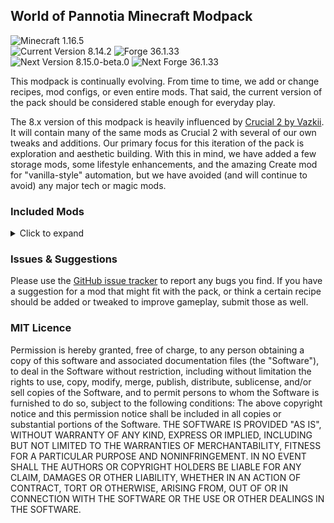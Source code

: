 ## World of Pannotia Minecraft Modpack

![Minecraft 1.16.5](https://img.shields.io/badge/Minecraft-1.16.5-3a6.svg?style=for-the-badge)<br />
![Current Version 8.14.2](https://img.shields.io/badge/Current-8.14.2-blue.svg?style=for-the-badge) ![Forge 36.1.33](https://img.shields.io/badge/Forge-36.1.33-c39.svg?style=for-the-badge)<br />
![Next Version 8.15.0-beta.0](https://img.shields.io/badge/Next-8.15.0--beta.0-orange.svg?style=for-the-badge) ![Next Forge 36.1.33](https://img.shields.io/badge/Next%20Forge-36.1.33-c39.svg?style=for-the-badge)

This modpack is continually evolving. From time to time, we add or change recipes, mod configs, or even entire mods. That said, the current version of the pack should be considered stable enough for everyday play.

The 8.x version of this modpack is heavily influenced by [Crucial 2 by Vazkii](https://www.curseforge.com/minecraft/modpacks/crucial-2). It will contain many of the same mods as Crucial 2 with several of our own tweaks and additions. Our primary focus for this iteration of the pack is exploration and aesthetic building. With this in mind, we have added a few storage mods, some lifestyle enhancements, and the amazing Create mod for "vanilla-style" automation, but we have avoided (and will continue to avoid) any major tech or magic mods.

### Included Mods

<details>
    <summary>Click to expand</summary>
    <ul>
        <li><a href="https://www.curseforge.com/minecraft/mc-mods/abnormals-core">Abnormals Core (by TeamAbnormals)</a></li>
        <li><a href="https://www.curseforge.com/minecraft/mc-mods/abnormals-delight">Abnormals Delight (by TeamAbnormals)</a></li>
        <li><a href="https://www.curseforge.com/minecraft/mc-mods/abundance">Abundance (by team_aurora_modding)</a></li>
        <li><a href="https://www.curseforge.com/minecraft/mc-mods/additional-bars">Additional Bars [FORGE] (by CodenameRevy)</a></li>
        <li><a href="https://www.curseforge.com/minecraft/mc-mods/advanced-mining-dimension">Advanced Mining Dimension (by henkelmax)</a></li>
        <li><a href="https://www.curseforge.com/minecraft/mc-mods/advancement-screenshot">Advancement Screenshot (by Serilum)</a></li>
        <li><a href="https://www.curseforge.com/minecraft/mc-mods/alexs-mobs">Alex's Mobs (by alex1the1666)</a></li>
        <li><a href="https://www.curseforge.com/minecraft/mc-mods/allurement">Allurement (by TeamAbnormals)</a></li>
        <li><a href="https://www.curseforge.com/minecraft/mc-mods/angel-block">Angel Block (by tfarecnim)</a></li>
        <li><a href="https://www.curseforge.com/minecraft/mc-mods/anvil-tweaks">Anvil Tweaks (by tfarecnim)</a></li>
        <li><a href="https://www.curseforge.com/minecraft/mc-mods/appleskin">AppleSkin (by squeek502)</a></li>
        <li><a href="https://www.curseforge.com/minecraft/mc-mods/archers-paradox">Archer's Paradox (by TeamCoFH)</a></li>
        <li><a href="https://www.curseforge.com/minecraft/mc-mods/architectury-forge">Architectury API (Forge) (by shedaniel)</a></li>
        <li><a href="https://www.curseforge.com/minecraft/mc-mods/atmospheric">Atmospheric (by TeamAbnormals)</a></li>
        <li><a href="https://www.curseforge.com/minecraft/mc-mods/autoreglib">AutoRegLib (by Vazkii)</a></li>
        <li><a href="https://www.curseforge.com/minecraft/mc-mods/autumnity">Autumnity (by TeamAbnormals)</a></li>
        <li><a href="https://www.curseforge.com/minecraft/mc-mods/backpacked">Backpacked (by MrCrayfish)</a></li>
        <li><a href="https://www.curseforge.com/minecraft/mc-mods/backpacker">Backpacker (by MrCrayfish)</a></li>
        <li><a href="https://www.curseforge.com/minecraft/mc-mods/bad-mobs">Bad Mobs (by DarkhaxDev)</a></li>
        <li><a href="https://www.curseforge.com/minecraft/mc-mods/bad-wither-no-cookie-reloaded">Bad Wither No Cookie - Reloaded (by Kreezxil)</a></li>
        <li><a href="https://www.curseforge.com/minecraft/mc-mods/balanced-enchanting">Balanced Enchanting (by tfarecnim)</a></li>
        <li><a href="https://www.curseforge.com/minecraft/mc-mods/banneradditions">BannerAdditions (by EliteAsian123)</a></li>
        <li><a href="https://www.curseforge.com/minecraft/mc-mods/baubley-heart-canisters">Baubley Heart Canisters (by traverse_joe)</a></li>
        <li><a href="https://www.curseforge.com/minecraft/mc-mods/bayou-blues">Bayou Blues (by team_aurora_modding)</a></li>
        <li><a href="https://www.curseforge.com/minecraft/mc-mods/berry-good">Berry Good (by TeamAbnormals)</a></li>
        <li><a href="https://www.curseforge.com/minecraft/mc-mods/better-advancements">Better Advancements (by way2muchnoise)</a></li>
        <li><a href="https://www.curseforge.com/minecraft/mc-mods/better-badlands">Better Badlands (by Gkoliver)</a></li>
        <li><a href="https://www.curseforge.com/minecraft/mc-mods/better-beacon-placement">Better Beacon Placement (by Serilum)</a></li>
        <li><a href="https://www.curseforge.com/minecraft/mc-mods/better-biome-blend">Better Biome Blend (by FionaTheMortal)</a></li>
        <li><a href="https://www.curseforge.com/minecraft/mc-mods/better-burning">Better Burning (by DarkhaxDev)</a></li>
        <li><a href="https://www.curseforge.com/minecraft/mc-mods/better-conduit-placement">Better Conduit Placement (by Serilum)</a></li>
        <li><a href="https://www.curseforge.com/minecraft/mc-mods/better-drowning">Better Drowning (by DarkhaxDev)</a></li>
        <li><a href="https://www.curseforge.com/minecraft/mc-mods/better-spawner-control">Better Spawner Control (by Serilum)</a></li>
        <li><a href="https://www.curseforge.com/minecraft/mc-mods/bigger-sponge-absorption-radius">Bigger Sponge Absorption Radius (by Serilum)</a></li>
        <li><a href="https://www.curseforge.com/minecraft/mc-mods/bookshelf">Bookshelf (by DarkhaxDev)</a></li>
        <li><a href="https://www.curseforge.com/minecraft/mc-mods/bow-infinity-fix">Bow Infinity Fix (by Parker8283)</a></li>
        <li><a href="https://www.curseforge.com/minecraft/mc-mods/building-gadgets">Building Gadgets (by Direwolf20)</a></li>
        <li><a href="https://www.curseforge.com/minecraft/mc-mods/buzzier-bees">Buzzier Bees (by TeamAbnormals)</a></li>
        <li><a href="https://www.curseforge.com/minecraft/mc-mods/caelus">Caelus API (Forge) (by TheIllusiveC4)</a></li>
        <li><a href="https://www.curseforge.com/minecraft/mc-mods/charm-reforged">Charm Reforged (by svenhjol)</a></li>
        <li><a href="https://www.curseforge.com/minecraft/mc-mods/charmonium-reforged">Charmonium Reforged (by svenhjol)</a></li>
        <li><a href="https://www.curseforge.com/minecraft/mc-mods/cherished-worlds">Cherished Worlds (Forge) (by TheIllusiveC4)</a></li>
        <li><a href="https://www.curseforge.com/minecraft/mc-mods/chimes">Chimes (by RossTMK)</a></li>
        <li><a href="https://www.curseforge.com/minecraft/mc-mods/chiseled">Chiseled (by freepeopleworking)</a></li>
        <li><a href="https://www.curseforge.com/minecraft/mc-mods/chisels-bits">Chisels & Bits (by AlgorithmX2)</a></li>
        <li><a href="https://www.curseforge.com/minecraft/mc-mods/chocolate-fix">Chocolate Fix (by AlcatrazEscapee)</a></li>
        <li><a href="https://www.curseforge.com/minecraft/mc-mods/chunkpregenerator">Chunk-Pregenerator (by Speiger)</a></li>
        <li><a href="https://www.curseforge.com/minecraft/mc-mods/citadel">Citadel (by alex1the1666)</a></li>
        <li><a href="https://www.curseforge.com/minecraft/mc-mods/cloth-config-forge">Cloth Config API (Forge) (by shedaniel)</a></li>
        <li><a href="https://www.curseforge.com/minecraft/mc-mods/clumps">Clumps (by Jaredlll08)</a></li>
        <li><a href="https://www.curseforge.com/minecraft/mc-mods/codechicken-lib-1-8">CodeChicken Lib 1.8.+ (by covers1624)</a></li>
        <li><a href="https://www.curseforge.com/minecraft/mc-mods/cofh-core">CoFH Core (by TeamCoFH)</a></li>
        <li><a href="https://www.curseforge.com/minecraft/mc-mods/collective">Collective (by Serilum)</a></li>
        <li><a href="https://www.curseforge.com/minecraft/mc-mods/compressium">Compressium (by DinnerBeef)</a></li>
        <li><a href="https://www.curseforge.com/minecraft/mc-mods/conduits-prevent-drowned">Conduits Prevent Drowned (by Serilum)</a></li>
        <li><a href="https://www.curseforge.com/minecraft/mc-mods/contenttweaker">ContentTweaker (by Jaredlll08)</a></li>
        <li><a href="https://www.curseforge.com/minecraft/mc-mods/controlling">Controlling (by Jaredlll08)</a></li>
        <li><a href="https://www.curseforge.com/minecraft/mc-mods/cookielicious">Cookielicious (by Evo_934)</a></li>
        <li><a href="https://www.curseforge.com/minecraft/mc-mods/cooking-for-blockheads">Cooking for Blockheads (by BlayTheNinth)</a></li>
        <li><a href="https://www.curseforge.com/minecraft/mc-mods/crafting-station">Crafting Station (by tfarecnim)</a></li>
        <li><a href="https://www.curseforge.com/minecraft/mc-mods/crafttweaker">CraftTweaker (by Jaredlll08)</a></li>
        <li><a href="https://www.curseforge.com/minecraft/mc-mods/create">Create (by simibubi)</a></li>
        <li><a href="https://www.curseforge.com/minecraft/mc-mods/createtweaker">CreateTweaker (by Jaredlll08)</a></li>
        <li><a href="https://www.curseforge.com/minecraft/mc-mods/ctm">ConnectedTexturesMod (by tterrag1098)</a></li>
        <li><a href="https://www.curseforge.com/minecraft/mc-mods/curio-of-undying">Curio of Undying (Forge) (by TheIllusiveC4)</a></li>
        <li><a href="https://www.curseforge.com/minecraft/mc-mods/curios">Curios API (Forge) (by TheIllusiveC4)</a></li>
        <li><a href="https://www.curseforge.com/minecraft/mc-mods/curious-armor-stands">Curious Armor Stands (by ochotonida)</a></li>
        <li><a href="https://www.curseforge.com/minecraft/mc-mods/curious-elytra">Curious Elytra (Forge) (by TheIllusiveC4)</a></li>
        <li><a href="https://www.curseforge.com/minecraft/mc-mods/curious-shulker-boxes">Curious Shulker Boxes (Forge) (by TheIllusiveC4)</a></li>
        <li><a href="https://www.curseforge.com/minecraft/mc-mods/cursed-earth">Cursed Earth (by tfarecnim)</a></li>
        <li><a href="https://www.curseforge.com/minecraft/mc-mods/customizable-elytra">Customizable Elytra (by Hidoni)</a></li>
        <li><a href="https://www.curseforge.com/minecraft/mc-mods/cycle-paintings">Cycle Paintings (by Serilum)</a></li>
        <li><a href="https://www.curseforge.com/minecraft/mc-mods/cyclops-core">Cyclops Core (by kroeser)</a></li>
        <li><a href="https://www.curseforge.com/minecraft/mc-mods/dank-storage">Dank Storage (by tfarecnim)</a></li>
        <li><a href="https://www.curseforge.com/minecraft/mc-mods/dark-paintings">Dark Paintings (by DarkhaxDev)</a></li>
        <li><a href="https://www.curseforge.com/minecraft/mc-mods/death-backup">Death Backup (by Serilum)</a></li>
        <li><a href="https://www.curseforge.com/minecraft/mc-mods/decorative-blocks">Decorative Blocks (by stohun)</a></li>
        <li><a href="https://www.curseforge.com/minecraft/mc-mods/differentiate">Differentiate (by eltrutlikes)</a></li>
        <li><a href="https://www.curseforge.com/minecraft/mc-mods/disenchantingforge">DisenchantingForge (by chirptheboy)</a></li>
        <li><a href="https://www.curseforge.com/minecraft/mc-mods/dismount-entity">Dismount Entity (by Serilum)</a></li>
        <li><a href="https://www.curseforge.com/minecraft/mc-mods/dragon-drops-elytra">Dragon Drops Elytra (by Serilum)</a></li>
        <li><a href="https://www.curseforge.com/minecraft/mc-mods/dungeons-plus">Dungeons Plus (by ModdingLegacy)</a></li>
        <li><a href="https://www.curseforge.com/minecraft/mc-mods/dynamic-surroundings">Dynamic Surroundings (by OreCruncher)</a></li>
        <li><a href="https://www.curseforge.com/minecraft/mc-mods/enchanting-commands">Enchanting Commands (by Serilum)</a></li>
        <li><a href="https://www.curseforge.com/minecraft/mc-mods/enchantment-descriptions">Enchantment Descriptions (by DarkhaxDev)</a></li>
        <li><a href="https://www.curseforge.com/minecraft/mc-mods/ender-storage-1-8">Ender Storage 1.8.+ (by covers1624)</a></li>
        <li><a href="https://www.curseforge.com/minecraft/mc-mods/endergetic">The Endergetic Expansion (by TeamAbnormals)</a></li>
        <li><a href="https://www.curseforge.com/minecraft/mc-mods/enhanced-mushrooms">Enhanced Mushrooms (Forge) (by team_aurora_modding)</a></li>
        <li><a href="https://www.curseforge.com/minecraft/mc-mods/ensorcellation">Ensorcellation (by TeamCoFH)</a></li>
        <li><a href="https://www.curseforge.com/minecraft/mc-mods/entity-culling">Entity Culling (by meldexun)</a></li>
        <li><a href="https://www.curseforge.com/minecraft/mc-mods/environmental">Environmental (by TeamAbnormals)</a></li>
        <li><a href="https://www.curseforge.com/minecraft/mc-mods/extended-bone-meal">Extended Bone Meal (by Serilum)</a></li>
        <li><a href="https://www.curseforge.com/minecraft/mc-mods/extra-boats">Extra Boats (by TeamAbnormals)</a></li>
        <li><a href="https://www.curseforge.com/minecraft/mc-mods/extreme-sound-muffler">Extreme sound muffler (Forge) (by LeoBeliik)</a></li>
        <li><a href="https://www.curseforge.com/minecraft/mc-mods/ezzoom">EzZoom (by JTK222)</a></li>
        <li><a href="https://www.curseforge.com/minecraft/mc-mods/fakeblocks">FakeBlocks (by henkelmax)</a></li>
        <li><a href="https://www.curseforge.com/minecraft/mc-mods/fantasy-mounts">Fantasy Mounts (by Bonfyre_)</a></li>
        <li><a href="https://www.curseforge.com/minecraft/mc-mods/farmers-delight">Farmer's Delight (by vectorwing)</a></li>
        <li><a href="https://www.curseforge.com/minecraft/mc-mods/farming-for-blockheads">Farming for Blockheads (by BlayTheNinth)</a></li>
        <li><a href="https://www.curseforge.com/minecraft/mc-mods/fast-leaf-decay">Fast Leaf Decay (by olafskiii)</a></li>
        <li><a href="https://www.curseforge.com/minecraft/mc-mods/fastfurnace">FastFurnace (by Shadows_of_Fire)</a></li>
        <li><a href="https://www.curseforge.com/minecraft/mc-mods/fastsuite">FastSuite (by Shadows_of_Fire)</a></li>
        <li><a href="https://www.curseforge.com/minecraft/mc-mods/fastworkbench">FastWorkbench (by Shadows_of_Fire)</a></li>
        <li><a href="https://www.curseforge.com/minecraft/mc-mods/ferritecore">FerriteCore (Forge) (by malte0811)</a></li>
        <li><a href="https://www.curseforge.com/minecraft/mc-mods/finally-farmable-dyes">Finally Farmable Dyes (by Unixkitty)</a></li>
        <li><a href="https://www.curseforge.com/minecraft/mc-mods/fish-in-planks">Fish In Planks (by ilja615_)</a></li>
        <li><a href="https://www.curseforge.com/minecraft/mc-mods/fixed-anvil-repair-cost">Fixed Anvil Repair Cost (by Serilum)</a></li>
        <li><a href="https://www.curseforge.com/minecraft/mc-mods/flywheel">Flywheel (by jozufozu)</a></li>
        <li><a href="https://www.curseforge.com/minecraft/mc-mods/forgery">Forgery (by unascribed)</a></li>
        <li><a href="https://www.curseforge.com/minecraft/mc-mods/ftb-backups-forge">FTB Backups (Forge) (by FTB)</a></li>
        <li><a href="https://www.curseforge.com/minecraft/mc-mods/ftb-library-forge">FTB Library (Forge) (by FTB)</a></li>
        <li><a href="https://www.curseforge.com/minecraft/mc-mods/gildedarmor">GildedArmor (by MaroonShaded)</a></li>
        <li><a href="https://www.curseforge.com/minecraft/mc-mods/glassential">Glassential (by Lykrast)</a></li>
        <li><a href="https://www.curseforge.com/minecraft/mc-mods/glazed-symmetry">Glazed Symmetry (by iamevn_mc)</a></li>
        <li><a href="https://www.curseforge.com/minecraft/mc-mods/global-xp">Global XP (by bl4ckscor3)</a></li>
        <li><a href="https://www.curseforge.com/minecraft/mc-mods/grass-seeds">Grass Seeds (by Serilum)</a></li>
        <li><a href="https://www.curseforge.com/minecraft/mc-mods/hand-over-your-items">Hand Over Your Items (by Serilum)</a></li>
        <li><a href="https://www.curseforge.com/minecraft/mc-mods/ice-ice-baby">Ice Ice Baby (by the_infamous_1)</a></li>
        <li><a href="https://www.curseforge.com/minecraft/mc-mods/ice-prevents-crop-growth">Ice Prevents Crop Growth (by Serilum)</a></li>
        <li><a href="https://www.curseforge.com/minecraft/mc-mods/infinite-trading">Infinite Trading (by Serilum)</a></li>
        <li><a href="https://www.curseforge.com/minecraft/mc-mods/inspirations">Inspirations (by KnightMiner)</a></li>
        <li><a href="https://www.curseforge.com/minecraft/mc-mods/inventory-totem">Inventory Totem (by Serilum)</a></li>
        <li><a href="https://www.curseforge.com/minecraft/mc-mods/iron-chests">Iron Chests (by ProgWML6)</a></li>
        <li><a href="https://www.curseforge.com/minecraft/mc-mods/iron-furnaces">[FORGE] Iron Furnaces (by XenoMustache)</a></li>
        <li><a href="https://www.curseforge.com/minecraft/mc-mods/iron-shulker-boxes">Iron Shulker Boxes (by ProgWML6)</a></li>
        <li><a href="https://www.curseforge.com/minecraft/mc-mods/ironagefurniture">Iron Age Furniture (by SkyBlade1978)</a></li>
        <li><a href="https://www.curseforge.com/minecraft/mc-mods/itemzoom">ItemZoom (by mezz)</a></li>
        <li><a href="https://www.curseforge.com/minecraft/mc-mods/jade">Jade 🔍 (by Snownee_)</a></li>
        <li><a href="https://www.curseforge.com/minecraft/mc-mods/jei">Just Enough Items (JEI) (by mezz)</a></li>
        <li><a href="https://www.curseforge.com/minecraft/mc-mods/just-enough-professions-jep">Just Enough Professions (JEP) (by Mrbysco)</a></li>
        <li><a href="https://www.curseforge.com/minecraft/mc-mods/just-enough-resources-jer">Just Enough Resources (JER) (by way2muchnoise)</a></li>
        <li><a href="https://www.curseforge.com/minecraft/mc-mods/jeitweaker">JEITweaker (by Jaredlll08)</a></li>
        <li><a href="https://www.curseforge.com/minecraft/mc-mods/jellyfishing">Jellyfishing (by BlueDuckYT)</a></li>
        <li><a href="https://www.curseforge.com/minecraft/mc-mods/journeymap">JourneyMap (by techbrew)</a></li>
        <li><a href="https://www.curseforge.com/minecraft/mc-mods/jump-over-fences-forge">Jump Over Fences [Forge] (by Kreezxil)</a></li>
        <li><a href="https://www.curseforge.com/minecraft/mc-mods/just-mob-heads">Just Mob Heads (by Serilum)</a></li>
        <li><a href="https://www.curseforge.com/minecraft/mc-mods/just-player-heads">Just Player Heads (by Serilum)</a></li>
        <li><a href="https://www.curseforge.com/minecraft/mc-mods/kiwi">Kiwi 🥝 (by Snownee_)</a></li>
        <li><a href="https://www.curseforge.com/minecraft/mc-mods/kleeslabs">KleeSlabs (by BlayTheNinth)</a></li>
        <li><a href="https://www.curseforge.com/minecraft/mc-mods/lantern-colors">Lantern Colors (by schmecky90)</a></li>
        <li><a href="https://www.curseforge.com/minecraft/mc-mods/lava-clear-view">Lava Clear View (by Snownee_)</a></li>
        <li><a href="https://www.curseforge.com/minecraft/mc-mods/lavasponge">LavaSponge (by RebelliousUno)</a></li>
        <li><a href="https://www.curseforge.com/minecraft/mc-mods/leap">Leap (by ModdingLegacy)</a></li>
        <li><a href="https://www.curseforge.com/minecraft/mc-mods/lepton">Lepton (Forge) (by eltrutlikes)</a></li>
        <li><a href="https://www.curseforge.com/minecraft/mc-mods/light-overlay">Light Overlay (Rift/Forge/Fabric) (by shedaniel)</a></li>
        <li><a href="https://www.curseforge.com/minecraft/mc-mods/lost-and-found">Lost and Found (by tfarecnim)</a></li>
        <li><a href="https://www.curseforge.com/minecraft/mc-mods/macaws-bridges">Macaw's Bridges (by sketch_macaw)</a></li>
        <li><a href="https://www.curseforge.com/minecraft/mc-mods/macaws-doors">Macaw's Doors (by sketch_macaw)</a></li>
        <li><a href="https://www.curseforge.com/minecraft/mc-mods/macaws-fences-and-walls">Macaw's Fences and Walls (by sketch_macaw)</a></li>
        <li><a href="https://www.curseforge.com/minecraft/mc-mods/macaws-paintings">Macaw's Paintings (by sketch_macaw)</a></li>
        <li><a href="https://www.curseforge.com/minecraft/mc-mods/macaws-trapdoors">Macaw's Trapdoors (by sketch_macaw)</a></li>
        <li><a href="https://www.curseforge.com/minecraft/mc-mods/mantle">Mantle (by mDiyo)</a></li>
        <li><a href="https://www.curseforge.com/minecraft/mc-mods/measurements">Measurements (by Mrbysco)</a></li>
        <li><a href="https://www.curseforge.com/minecraft/mc-mods/mob-catcher">Mob Catcher (by tfarecnim)</a></li>
        <li><a href="https://www.curseforge.com/minecraft/mc-mods/more-charcoal">More Charcoal (by al132)</a></li>
        <li><a href="https://www.curseforge.com/minecraft/mc-mods/more-jellyfish">More Jellyfish (by BlueDuckYT)</a></li>
        <li><a href="https://www.curseforge.com/minecraft/mc-mods/more-waterlogging">More Waterlogging (by tfarecnim)</a></li>
        <li><a href="https://www.curseforge.com/minecraft/mc-mods/morevanillalib">MoreVanillaLib (by MelanX)</a></li>
        <li><a href="https://www.curseforge.com/minecraft/mc-mods/mouse-tweaks">Mouse Tweaks (by YaLTeR)</a></li>
        <li><a href="https://www.curseforge.com/minecraft/mc-mods/name-tag-tweaks">Name Tag Tweaks (by Serilum)</a></li>
        <li><a href="https://www.curseforge.com/minecraft/mc-mods/natures-compass">Nature's Compass (by Chaosyr)</a></li>
        <li><a href="https://www.curseforge.com/minecraft/mc-mods/neapolitan">Neapolitan (by TeamAbnormals)</a></li>
        <li><a href="https://www.curseforge.com/minecraft/mc-mods/neat">Neat (by Vazkii)</a></li>
        <li><a href="https://www.curseforge.com/minecraft/mc-mods/notes">Notes (by Chaosyr)</a></li>
        <li><a href="https://www.curseforge.com/minecraft/mc-mods/omega-mute">Omega Mute (by Serilum)</a></li>
        <li><a href="https://www.curseforge.com/minecraft/mc-mods/open-loader">Open Loader (by DarkhaxDev)</a></li>
        <li><a href="https://www.curseforge.com/minecraft/mc-mods/openblocks-elevator">OpenBlocks Elevator (by vsngarcia)</a></li>
        <li><a href="https://www.curseforge.com/minecraft/mc-mods/ore-excavation">Ore Excavation (by Funwayguy)</a></li>
        <li><a href="https://www.curseforge.com/minecraft/mc-mods/ornamental">Ornamental (by Squiggly_Androsa)</a></li>
        <li><a href="https://www.curseforge.com/minecraft/mc-mods/pane-in-the-glass">Pane In The Glass (by MongoTheElder)</a></li>
        <li><a href="https://www.curseforge.com/minecraft/mc-mods/panorama">Panorama (by SWDTeam)</a></li>
        <li><a href="https://www.curseforge.com/minecraft/mc-mods/paragliders">Paragliders (by Tictim)</a></li>
        <li><a href="https://www.curseforge.com/minecraft/mc-mods/patchouli">Patchouli (by Vazkii)</a></li>
        <li><a href="https://www.curseforge.com/minecraft/mc-mods/peculiars">Peculiars (by cosmicgelatin1)</a></li>
        <li><a href="https://www.curseforge.com/minecraft/mc-mods/performant">Performant (by someaddon)</a></li>
        <li><a href="https://www.curseforge.com/minecraft/mc-mods/personality">Personality (by TeamAbnormals)</a></li>
        <li><a href="https://www.curseforge.com/minecraft/mc-mods/placeable-blaze-rods">Placeable Blaze Rods (by Serilum)</a></li>
        <li><a href="https://www.curseforge.com/minecraft/mc-mods/placebo">Placebo (by Shadows_of_Fire)</a></li>
        <li><a href="https://www.curseforge.com/minecraft/mc-mods/quark-oddities">Quark Oddities (by Vazkii)</a></li>
        <li><a href="https://www.curseforge.com/minecraft/mc-mods/quark">Quark (by Vazkii)</a></li>
        <li><a href="https://www.curseforge.com/minecraft/mc-mods/quick-paths">Quick Paths (by Serilum)</a></li>
        <li><a href="https://www.curseforge.com/minecraft/mc-mods/rain-be-gone-ritual">Rain Be Gone Ritual (by Serilum)</a></li>
        <li><a href="https://www.curseforge.com/minecraft/mc-mods/random-bone-meal-flowers">Random Bone Meal Flowers (by Serilum)</a></li>
        <li><a href="https://www.curseforge.com/minecraft/mc-mods/random-enchants">Random Enchants (by tfarecnim)</a></li>
        <li><a href="https://www.curseforge.com/minecraft/mc-mods/raw-ores-mod">Raw Ores Mod (by SkeletalVirusTwitch)</a></li>
        <li><a href="https://www.curseforge.com/minecraft/mc-mods/refined-storage-addons">Refined Storage Addons (by raoulvdberge)</a></li>
        <li><a href="https://www.curseforge.com/minecraft/mc-mods/refined-storage">Refined Storage (by raoulvdberge)</a></li>
        <li><a href="https://www.curseforge.com/minecraft/mc-mods/respawning-shulkers">Respawning Shulkers (by Serilum)</a></li>
        <li><a href="https://www.curseforge.com/minecraft/mc-mods/rings-of-ascension">Rings of Ascension (Forge) (by Focamacho)</a></li>
        <li><a href="https://www.curseforge.com/minecraft/mc-mods/sapience">Sapience (by the_infamous_1)</a></li>
        <li><a href="https://www.curseforge.com/minecraft/mc-mods/savage-and-ravage">Savage & Ravage (by TeamAbnormals)</a></li>
        <li><a href="https://www.curseforge.com/minecraft/mc-mods/save-my-stronghold">Save My Stronghold! (Forge) (by YUNGNICKYOUNG)</a></li>
        <li><a href="https://www.curseforge.com/minecraft/mc-mods/sbm-charcoal-block">[SBM] Charcoal Block (by bl4ckscor3)</a></li>
        <li><a href="https://www.curseforge.com/minecraft/mc-mods/scaffolding-drops-nearby">Scaffolding Drops Nearby (by Serilum)</a></li>
        <li><a href="https://www.curseforge.com/minecraft/mc-mods/scuba-gear">Scuba Gear (by ModdingLegacy)</a></li>
        <li><a href="https://www.curseforge.com/minecraft/mc-mods/seasonals">Seasonals (by cosmicgelatin1)</a></li>
        <li><a href="https://www.curseforge.com/minecraft/mc-mods/selene">Selene (by MehVahdJukaar)</a></li>
        <li><a href="https://www.curseforge.com/minecraft/mc-mods/shulker-drops-two">Shulker Drops Two (by Serilum)</a></li>
        <li><a href="https://www.curseforge.com/minecraft/mc-mods/shulker-enchantments">Shulker Enchantments (Forge) (by Ephys)</a></li>
        <li><a href="https://www.curseforge.com/minecraft/mc-mods/shutup-experimental-settings">Shutup Experimental Settings! (by Corgi_Taco)</a></li>
        <li><a href="https://www.curseforge.com/minecraft/mc-mods/simple-storage-network">Simple Storage Network (by Lothrazar)</a></li>
        <li><a href="https://www.curseforge.com/minecraft/mc-mods/skinned-lanterns">Skinned Lanterns (by nuxthefox)</a></li>
        <li><a href="https://www.curseforge.com/minecraft/mc-mods/smaller-nether-portals">Smaller Nether Portals (by Serilum)</a></li>
        <li><a href="https://www.curseforge.com/minecraft/mc-mods/snad-back-to-the-past">Snad - Back to the past (by lazynessmind)</a></li>
        <li><a href="https://www.curseforge.com/minecraft/mc-mods/sneaky-magic">Sneaky Magic (by Fuzs_)</a></li>
        <li><a href="https://www.curseforge.com/minecraft/mc-mods/snow-real-magic">Snow! Real Magic! ⛄ (by Snownee_)</a></li>
        <li><a href="https://www.curseforge.com/minecraft/mc-mods/softer-hay-bales">Softer Hay Bales (by Serilum)</a></li>
        <li><a href="https://www.curseforge.com/minecraft/mc-mods/step">Step (by ModdingLegacy)</a></li>
        <li><a href="https://www.curseforge.com/minecraft/mc-mods/storage-drawers">Storage Drawers (by Texelsaur)</a></li>
        <li><a href="https://www.curseforge.com/minecraft/mc-mods/structure-gel-api">Structure Gel API (by ModdingLegacy)</a></li>
        <li><a href="https://www.curseforge.com/minecraft/mc-mods/structured-crafting">Structured Crafting (by kroeser)</a></li>
        <li><a href="https://www.curseforge.com/minecraft/mc-mods/superflat-world-no-slimes">Superflat World No Slimes (by Serilum)</a></li>
        <li><a href="https://www.curseforge.com/minecraft/mc-mods/supermartijn642s-core-lib">SuperMartijn642's Core Lib (by SuperMartijn642)</a></li>
        <li><a href="https://www.curseforge.com/minecraft/mc-mods/supermartijn642s-config-lib">SuperMartijn642's Config Lib (by SuperMartijn642)</a></li>
        <li><a href="https://www.curseforge.com/minecraft/mc-mods/supplementaries">Supplementaries (by MehVahdJukaar)</a></li>
        <li><a href="https://www.curseforge.com/minecraft/mc-mods/swingthroughgrass">SwingThroughGrass (by exidex)</a></li>
        <li><a href="https://www.curseforge.com/minecraft/mc-mods/tank-null">/tank/null (by tfarecnim)</a></li>
        <li><a href="https://www.curseforge.com/minecraft/mc-mods/third-person-elytra">Third Person Elytra (by pauljoda)</a></li>
        <li><a href="https://www.curseforge.com/minecraft/mc-mods/tiny-redstone">Tiny Redstone (by Danny_and_Son)</a></li>
        <li><a href="https://www.curseforge.com/minecraft/mc-mods/tips">Tips (by DarkhaxDev)</a></li>
        <li><a href="https://www.curseforge.com/minecraft/mc-mods/toast-control">Toast Control (by Shadows_of_Fire)</a></li>
        <li><a href="https://www.curseforge.com/minecraft/mc-mods/tool-belt">Tool Belt (by gigaherz)</a></li>
        <li><a href="https://www.curseforge.com/minecraft/mc-mods/torchmaster">Torchmaster (by xalcon)</a></li>
        <li><a href="https://www.curseforge.com/minecraft/mc-mods/towers-of-the-wild">Towers Of The Wild (by idrae_)</a></li>
        <li><a href="https://www.curseforge.com/minecraft/mc-mods/trash-cans">Trash Cans (by SuperMartijn642)</a></li>
        <li><a href="https://www.curseforge.com/minecraft/mc-mods/underwater-enchanting">Underwater Enchanting (by Serilum)</a></li>
        <li><a href="https://www.curseforge.com/minecraft/mc-mods/upgrade-aquatic">Upgrade Aquatic (by TeamAbnormals)</a></li>
        <li><a href="https://www.curseforge.com/minecraft/mc-mods/upsizer-mod">Upsizer Mod [FORGE] (by The_Wabbit0101)</a></li>
        <li><a href="https://www.curseforge.com/minecraft/mc-mods/vanilla-hammers-forge">Vanilla Hammers [Forge] (by MelanX)</a></li>
        <li><a href="https://www.curseforge.com/minecraft/mc-mods/voidtotem">Void Totem (by Affehund)</a></li>
        <li><a href="https://www.curseforge.com/minecraft/mc-mods/wall-jump">Wall-Jump! [FORGE] (by genandnic)</a></li>
        <li><a href="https://www.curseforge.com/minecraft/mc-mods/waystones">Waystones (by BlayTheNinth)</a></li>
        <li><a href="https://www.curseforge.com/minecraft/mc-mods/windowlogging">Windowlogging (by mc_Grimmauld)</a></li>
        <li><a href="https://www.curseforge.com/minecraft/mc-mods/wither-skeleton-tweaks">Wither Skeleton Tweaks (by Shadows_of_Fire)</a></li>
        <li><a href="https://www.curseforge.com/minecraft/mc-mods/witherproofed">Witherproofed (by sajeyson)</a></li>
        <li><a href="https://www.curseforge.com/minecraft/mc-mods/wool-pressure-plates">Wool Pressure Plates (by bl4ckscor3)</a></li>
        <li><a href="https://www.curseforge.com/minecraft/mc-mods/wool-tweaks">Wool Tweaks (by Serilum)</a></li>
        <li><a href="https://www.curseforge.com/minecraft/mc-mods/wrenchest">Wrenchest (by bl4ckscor3)</a></li>
        <li><a href="https://www.curseforge.com/minecraft/mc-mods/yungs-api">YUNG's API (Forge) (by YUNGNICKYOUNG)</a></li>
        <li><a href="https://www.curseforge.com/minecraft/mc-mods/yungs-better-caves">YUNG's Better Caves (Forge) (by YUNGNICKYOUNG)</a></li>
        <li><a href="https://www.curseforge.com/minecraft/mc-mods/yungs-better-mineshafts-forge">YUNG's Better Mineshafts (Forge) (by YUNGNICKYOUNG)</a></li>
        <li><a href="https://www.curseforge.com/minecraft/mc-mods/yungs-better-strongholds">YUNG's Better Strongholds (Forge) (by YUNGNICKYOUNG)</a></li>
        <li><a href="https://www.curseforge.com/minecraft/mc-mods/zombie-villagers-from-spawner">Zombie Villagers From Spawner (by Serilum)</a></li>
    </ul>
</details>

### Issues & Suggestions

Please use the [GitHub issue tracker](https://github.com/chimericdream/WorldOfPannotia-MC-Modpack/issues) to report any bugs you find. If you have a suggestion for a mod that might fit with the pack, or think a certain recipe should be added or tweaked to improve gameplay, submit those as well.

### MIT Licence

Permission is hereby granted, free of charge, to any person obtaining a copy of this software and associated documentation files (the "Software"), to deal in the Software without restriction, including without limitation the rights to use, copy, modify, merge, publish, distribute, sublicense, and/or sell copies of the Software, and to permit persons to whom the Software is furnished to do so, subject to the following conditions: The above copyright notice and this permission notice shall be included in all copies or substantial portions of the Software. THE SOFTWARE IS PROVIDED "AS IS", WITHOUT WARRANTY OF ANY KIND, EXPRESS OR IMPLIED, INCLUDING BUT NOT LIMITED TO THE WARRANTIES OF MERCHANTABILITY, FITNESS FOR A PARTICULAR PURPOSE AND NONINFRINGEMENT. IN NO EVENT SHALL THE AUTHORS OR COPYRIGHT HOLDERS BE LIABLE FOR ANY CLAIM, DAMAGES OR OTHER LIABILITY, WHETHER IN AN ACTION OF CONTRACT, TORT OR OTHERWISE, ARISING FROM, OUT OF OR IN CONNECTION WITH THE SOFTWARE OR THE USE OR OTHER DEALINGS IN THE SOFTWARE.
